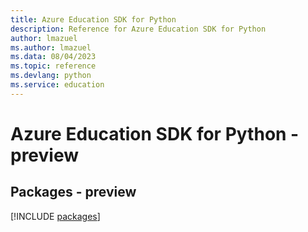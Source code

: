 ```yaml
---
title: Azure Education SDK for Python
description: Reference for Azure Education SDK for Python
author: lmazuel
ms.author: lmazuel
ms.data: 08/04/2023
ms.topic: reference
ms.devlang: python
ms.service: education
---
```

# Azure Education SDK for Python - preview
## Packages - preview
[!INCLUDE [packages](education-index.md)]